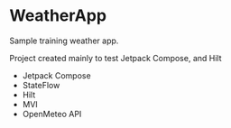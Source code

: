 # WeatherApp

Sample training weather app.

Project created mainly to test Jetpack Compose, and Hilt 

- Jetpack Compose
- StateFlow
- Hilt
- MVI
- OpenMeteo API
